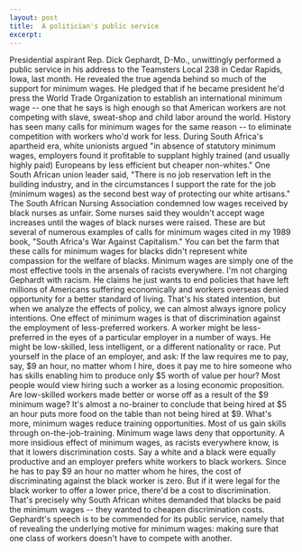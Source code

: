 ```yaml
---
layout: post
title:  A politician's public service
excerpt:
---
```












Presidential aspirant Rep. Dick Gephardt, D-Mo., unwittingly performed a public service in his address to the Teamsters Local 238 in Cedar Rapids, Iowa, last month. He revealed the true agenda behind so much of the support for minimum wages. He pledged that if he became president he'd press the World Trade Organization to establish an international minimum wage -- one that he says is high enough so that American workers are not competing with slave, sweat-shop and child labor around the world.
History has seen many calls for minimum wages for the same reason -- to eliminate competition with workers who'd work for less. During South Africa's apartheid era, white unionists argued "in absence of statutory minimum wages, employers found it profitable to supplant highly trained (and usually highly paid) Europeans by less efficient but cheaper non-whites."
One South African union leader said, "There is no job reservation left in the building industry, and in the circumstances I support the rate for the job (minimum wages) as the second best way of protecting our white artisans."
The South African Nursing Association condemned low wages received by black nurses as unfair. Some nurses said they wouldn't accept wage increases until the wages of black nurses were raised. These are but several of numerous examples of calls for minimum wages cited in my 1989 book, "South Africa's War Against Capitalism." You can bet the farm that these calls for minimum wages for blacks didn't represent white compassion for the welfare of blacks. Minimum wages are simply one of the most effective tools in the arsenals of racists everywhere.
I'm not charging Gephardt with racism. He claims he just wants to end policies that have left millions of Americans suffering economically and workers overseas denied opportunity for a better standard of living. That's his stated intention, but when we analyze the effects of policy, we can almost always ignore policy intentions.
One effect of minimum wages is that of discrimination against the employment of less-preferred workers. A worker might be less-preferred in the eyes of a particular employer in a number of ways. He might be low-skilled, less intelligent, or a different nationality or race. Put yourself in the place of an employer, and ask: If the law requires me to pay, say, $9 an hour, no matter whom I hire, does it pay me to hire someone who has skills enabling him to produce only $5 worth of value per hour? Most people would view hiring such a worker as a losing economic proposition.
Are low-skilled workers made better or worse off as a result of the $9 minimum wage? It's almost a no-brainer to conclude that being hired at $5 an hour puts more food on the table than not being hired at $9. What's more, minimum wages reduce training opportunities. Most of us gain skills through on-the-job-training. Minimum wage laws deny that opportunity.
A more insidious effect of minimum wages, as racists everywhere know, is that it lowers discrimination costs. Say a white and a black were equally productive and an employer prefers white workers to black workers. Since he has to pay $9 an hour no matter whom he hires, the cost of discriminating against the black worker is zero. But if it were legal for the black worker to offer a lower price, there'd be a cost to discrimination. That's precisely why South African whites demanded that blacks be paid the minimum wages -- they wanted to cheapen discrimination costs.
Gephardt's speech is to be commended for its public service, namely that of revealing the underlying motive for minimum wages: making sure that one class of workers doesn't have to compete with another.


